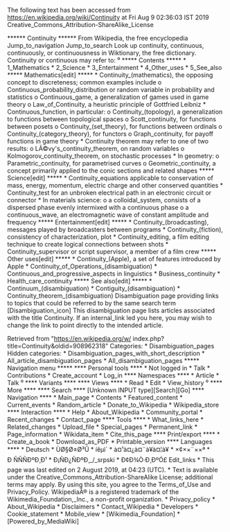 The following text has been accessed from https://en.wikipedia.org/wiki/Continuity at Fri Aug 9 02:36:03 IST 2019
Creative_Commons_Attribution-ShareAlike_License




















****** Continuity ******
From Wikipedia, the free encyclopedia
Jump_to_navigation Jump_to_search
 Look up continuity, continuous, continuously, or continuousness in Wiktionary,
 the free dictionary.
Continuity or continuous may refer to:
⁰
***** Contents *****
    * 1_Mathematics
    * 2_Science
    * 3_Entertainment
    * 4_Other_uses
    * 5_See_also
***** Mathematics[edit] *****
    * Continuity_(mathematics), the opposing concept to discreteness; common
      examples include
          o Continuous_probability_distribution or random variable in
            probability and statistics
          o Continuous_game, a generalization of games used in game theory
          o Law_of_Continuity, a heuristic principle of Gottfried Leibniz
    * Continuous_function, in particular:
          o Continuity_(topology), a generalization to functions between
            topological spaces
          o Scott_continuity, for functions between posets
          o Continuity_(set_theory), for functions between ordinals
          o Continuity_(category_theory), for functors
          o Graph_continuity, for payoff functions in game theory
    * Continuity theorem may refer to one of two results:
          o LÃ©vy's_continuity_theorem, on random variables
          o Kolmogorov_continuity_theorem, on stochastic processes
    * In geometry:
          o Parametric_continuity, for parametrised curves
          o Geometric_continuity, a concept primarily applied to the conic
            sections and related shapes
***** Science[edit] *****
    * Continuity_equations applicable to conservation of mass, energy,
      momentum, electric charge and other conserved quantities
    * Continuity_test for an unbroken electrical path in an electronic circuit
      or connector
    * In materials science:
          o a colloidal_system, consists of a dispersed phase evenly intermixed
            with a continuous phase
          o a continuous_wave, an electromagnetic wave of constant amplitude
            and frequency
***** Entertainment[edit] *****
    * Continuity_(broadcasting), messages played by broadcasters between
      programs
    * Continuity_(fiction), consistency of characterization, plot
    * Continuity_editing, a film editing technique to create logical
      connections between shots
    * Continuity_supervisor or script supervisor, a member of a film crew
***** Other uses[edit] *****
    * Continuity_(Apple), a set of features introduced by Apple
    * Continuity_of_Operations_(disambiguation)
    * Continuous_and_progressive_aspects in linguistics
    * Business_continuity
    * Health_care_continuity
***** See also[edit] *****
    * Continuum_(disambiguation)
    * Contiguity_(disambiguation)
    * Continuity_theorem_(disambiguation)
                      Disambiguation page providing links to topics that could
                      be referred to by the same search term
[Disambiguation_icon] This disambiguation page lists articles associated with
                      the title Continuity.
                      If an internal_link led you here, you may wish to change
                      the link to point directly to the intended article.

Retrieved from "https://en.wikipedia.org/w/
index.php?title=Continuity&oldid=908962318"
Categories:
    * Disambiguation_pages
Hidden categories:
    * Disambiguation_pages_with_short_description
    * All_article_disambiguation_pages
    * All_disambiguation_pages
***** Navigation menu *****
**** Personal tools ****
    * Not logged in
    * Talk
    * Contributions
    * Create_account
    * Log_in
**** Namespaces ****
    * Article
    * Talk
⁰
**** Variants ****
**** Views ****
    * Read
    * Edit
    * View_history
⁰
**** More ****
**** Search ****
[Unknown INPUT type][Search][Go]
**** Navigation ****
    * Main_page
    * Contents
    * Featured_content
    * Current_events
    * Random_article
    * Donate_to_Wikipedia
    * Wikipedia_store
**** Interaction ****
    * Help
    * About_Wikipedia
    * Community_portal
    * Recent_changes
    * Contact_page
**** Tools ****
    * What_links_here
    * Related_changes
    * Upload_file
    * Special_pages
    * Permanent_link
    * Page_information
    * Wikidata_item
    * Cite_this_page
**** Print/export ****
    * Create_a_book
    * Download_as_PDF
    * Printable_version
**** Languages ****
    * Deutsch
    * ÙØ§Ø±Ø³Û
    * íêµ­ì´
    * à¤¹à¤¿à¤¨à¥à¤¦à¥
    * ×¢××¨××ª
    * Ð ÑÑÑÐºÐ¸Ð¹
    * Ð¡ÑÐ¿ÑÐºÐ¸_/_srpski
    * Ð¢Ð¾Ò·Ð¸ÐºÓ£
Edit_links
    * This page was last edited on 2 August 2019, at 04:23 (UTC).
    * Text is available under the Creative_Commons_Attribution-ShareAlike
      License; additional terms may apply. By using this site, you agree to the
      Terms_of_Use and Privacy_Policy. WikipediaÂ® is a registered trademark of
      the Wikimedia_Foundation,_Inc., a non-profit organization.
    * Privacy_policy
    * About_Wikipedia
    * Disclaimers
    * Contact_Wikipedia
    * Developers
    * Cookie_statement
    * Mobile_view
    * [Wikimedia_Foundation]
    * [Powered_by_MediaWiki]
